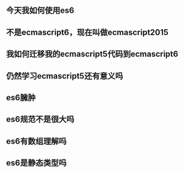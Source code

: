 ## 今天我如何使用es6

## 不是ecmascript6，现在叫做ecmascript2015

## 我如何迁移我的ecmascript5代码到ecmascript6

## 仍然学习ecmascript5还有意义吗

## es6臃肿

## es6规范不是很大吗

## es6有数组理解吗

## es6是静态类型吗